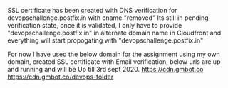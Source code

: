 

SSL certificate has been created with DNS verification for devopschallenge.postfix.in with cname "removed"
Its still in pending verification state, once it is validated, I only have to provide "devopschallenge.postfix.in" in alternate domain name in Cloudfront and everything will start propogating with "devopschallenge.postfix.in"

For now I have used the below domain for the assignment using my own domain, created SSL certificate with Email verification, below urls are up and running and will be Up till 3rd sept 2020.
https://cdn.gmbot.co
https://cdn.gmbot.co/devops-folder


